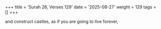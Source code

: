 +++
title = 'Surah 26, Verses 129'
date = '2025-08-27'
weight = 129
tags = []
+++

and construct castles, as if you are going to live forever,